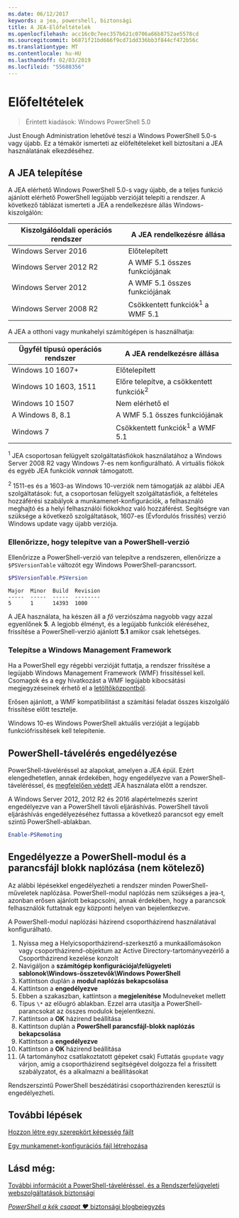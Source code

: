 ```yaml
---
ms.date: 06/12/2017
keywords: a jea, powershell, biztonsági
title: A JEA-Előfeltételek
ms.openlocfilehash: acc16c0c7eec357b621c0706a66b8752ae5578cd
ms.sourcegitcommit: b6871f21bd666f9cd71dd336bb3f844cf472b56c
ms.translationtype: MT
ms.contentlocale: hu-HU
ms.lasthandoff: 02/03/2019
ms.locfileid: "55688356"
---
```

# <a name="prerequisites"></a>Előfeltételek

> Érintett kiadások: Windows PowerShell 5.0

Just Enough Administration lehetővé teszi a Windows PowerShell 5.0-s vagy újabb.
Ez a témakör ismerteti az előfeltételeket kell biztosítani a JEA használatának elkezdéséhez.

## <a name="install-jea"></a>A JEA telepítése

A JEA elérhető Windows PowerShell 5.0-s vagy újabb, de a teljes funkció ajánlott elérhető PowerShell legújabb verzióját telepíti a rendszer.
A következő táblázat ismerteti a JEA a rendelkezésre állás Windows-kiszolgálón:

Kiszolgálóoldali operációs rendszer   | A JEA rendelkezésre állása
--------------------------|--------------------------------
Windows Server 2016       | Előtelepített
Windows Server 2012 R2    | A WMF 5.1 összes funkciójának
Windows Server 2012       | A WMF 5.1 összes funkciójának
Windows Server 2008 R2    | Csökkentett funkciók<sup>1</sup> a WMF 5.1

A JEA a otthoni vagy munkahelyi számítógépen is használhatja:

Ügyfél típusú operációs rendszer   | A JEA rendelkezésre állása
--------------------------|-----------------------------------------------------
Windows 10 1607+          | Előtelepített
Windows 10 1603, 1511     | Előre telepítve, a csökkentett funkciók<sup>2</sup>
Windows 10 1507           | Nem elérhető el
A Windows 8, 8.1            | A WMF 5.1 összes funkciójának
Windows 7                 | Csökkentett funkciók<sup>1</sup> a WMF 5.1

<sup>1</sup> JEA csoportosan felügyelt szolgáltatásfiókok használatához a Windows Server 2008 R2 vagy Windows 7-es nem konfigurálható.
A virtuális fiókok és egyéb JEA funkciók *vannak* támogatott.

<sup>2</sup> 1511-es és a 1603-as Windows 10-verziók nem támogatják az alábbi JEA szolgáltatások: fut, a csoportosan felügyelt szolgáltatásfiók, a feltételes hozzáférési szabályok a munkamenet-konfigurációk, a felhasználó meghajtó és a helyi felhasználói fiókokhoz való hozzáférést.
Segítségre van szüksége a következő szolgáltatások, 1607-es (Évfordulós frissítés) verzió Windows update vagy újabb verziója.

### <a name="check-which-version-of-powershell-is-installed"></a>Ellenőrizze, hogy telepítve van a PowerShell-verzió

Ellenőrizze a PowerShell-verzió van telepítve a rendszeren, ellenőrizze a `$PSVersionTable` változót egy Windows PowerShell-parancssort.

```powershell
$PSVersionTable.PSVersion
```

```output
Major  Minor  Build  Revision
-----  -----  -----  --------
5      1      14393  1000
```

A JEA használata, ha készen áll a *fő* verziószáma nagyobb vagy azzal egyenlőnek **5**.
A legjobb élményt, és a legújabb funkciók eléréséhez, frissítése a PowerShell-verzió ajánlott **5.1** amikor csak lehetséges.

### <a name="install-windows-management-framework"></a>Telepítse a Windows Management Framework

Ha a PowerShell egy régebbi verzióját futtatja, a rendszer frissítése a legújabb Windows Management Framework (WMF) frissítéssel kell.
Csomagok és a egy hivatkozást a WMF legújabb kibocsátási megjegyzéseinek érhető el a [letöltőközpontból](https://blogs.msdn.microsoft.com/powershell/2016/02/24/windows-management-framework-wmf-5-0-rtm-packages-has-been-republished/).

Erősen ajánlott, a WMF kompatibilitást a számítási feladat összes kiszolgáló frissítése előtt tesztelje.

Windows 10-es Windows PowerShell aktuális verzióját a legújabb funkciófrissítések kell telepítenie.

## <a name="enable-powershell-remoting"></a>PowerShell-távelérés engedélyezése

PowerShell-táveléréssel az alapokat, amelyen a JEA épül.
Ezért elengedhetetlen, annak érdekében, hogy engedélyezve van a PowerShell-táveléréssel, és [megfelelően védett](/powershell/scripting/setup/winrmsecurity) JEA használata előtt a rendszer.

A Windows Server 2012, 2012 R2 és 2016 alapértelmezés szerint engedélyezve van a PowerShell távoli eljáráshívás.
PowerShell távoli eljáráshívás engedélyezéséhez futtassa a következő parancsot egy emelt szintű PowerShell-ablakban.

```powershell
Enable-PSRemoting
```

## <a name="enable-powershell-module-and-script-block-logging-optional"></a>Engedélyezze a PowerShell-modul és a parancsfájl blokk naplózása (nem kötelező)

Az alábbi lépésekkel engedélyezheti a rendszer minden PowerShell-műveletek naplózása.
PowerShell-modul naplózás nem szükséges a jea-t, azonban erősen ajánlott bekapcsolni, annak érdekében, hogy a parancsok felhasználók futtatnak egy központi helyen van bejelentkezve.

A PowerShell-modul naplózási házirend csoportházirend használatával konfigurálható.

1. Nyissa meg a Helyicsoportházirend-szerkesztő a munkaállomásokon vagy csoportházirend-objektum az Active Directory-tartományvezérlő a Csoportházirend kezelése konzolt
2. Navigáljon a **számítógép konfigurációja\\felügyeleti sablonok\\Windows-összetevők\\Windows PowerShell**
3. Kattintson duplán a **modul naplózás bekapcsolása**
4. Kattintson a **engedélyezve**
5. Ebben a szakaszban, kattintson a **megjelenítése** Modulneveket mellett
6. Típus `\*` az előugró ablakban. Ezzel arra utasítja a PowerShell-parancsokat az összes modulok bejelentkezni.
7. Kattintson a **OK** házirend beállítása
8. Kattintson duplán a **PowerShell parancsfájl-blokk naplózás bekapcsolása**
9. Kattintson a **engedélyezve**
10. Kattintson a **OK** házirend beállítása
11. (A tartományhoz csatlakoztatott gépeket csak) Futtatás `gpupdate` vagy várjon, amíg a csoportházirend segítségével dolgozza fel a frissített szabályzatot, és a alkalmazni a beállításokat

Rendszerszintű PowerShell beszédátírási csoportházirenden keresztül is engedélyezheti.

## <a name="next-steps"></a>További lépések

[Hozzon létre egy szerepkört képesség fájlt](role-capabilities.md)

[Egy munkamenet-konfigurációs fájl létrehozása](session-configurations.md)

## <a name="see-also"></a>Lásd még:

[További információt a PowerShell-táveléréssel, és a Rendszerfelügyeleti webszolgáltatások biztonsági](/powershell/scripting/setup/winrmsecurity)

[*PowerShell a kék csapat ♥* biztonsági blogbejegyzés](https://blogs.msdn.microsoft.com/powershell/2015/06/09/powershell-the-blue-team/)